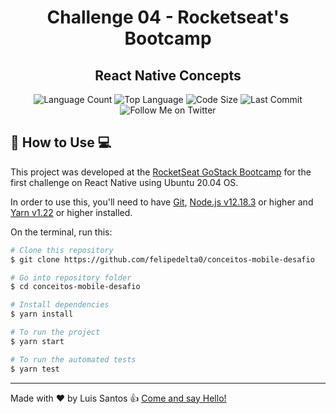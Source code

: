 <h1 align='center'>Challenge 04 - Rocketseat's Bootcamp</h1>
<h2 align='center'>React Native Concepts</h2>

<p align='center'>
  <img alt='Language Count' src='https://img.shields.io/github/languages/count/felipedelta0/conceitos-mobile-desafio' />

  <img alt='Top Language' src='https://img.shields.io/github/languages/top/felipedelta0/conceitos-mobile-desafio' />

  <img alt='Code Size' src='https://img.shields.io/github/languages/code-size/felipedelta0/conceitos-mobile-desafio' />

  <img alt='Last Commit' src='https://img.shields.io/github/last-commit/felipedelta0/conceitos-mobile-desafio' />

  <img alt='Follow Me on Twitter' src='https://img.shields.io/twitter/follow/CitnesHe4rt?style=social' />
</p>

## 🚀 How to Use 💻

This project was developed at the [RocketSeat GoStack Bootcamp](https://rocketseat.com.br/bootcamp) for the first challenge on React Native using Ubuntu 20.04 OS.

In order to use this, you'll need to have [Git](https://git-scm.com/), [Node.js v12.18.3](https://nodejs.org/) or higher and [Yarn v1.22](https://classic.yarnpkg.com/) or higher installed.

On the terminal, run this:

```bash
# Clone this repository
$ git clone https://github.com/felipedelta0/conceitos-mobile-desafio

# Go into repository folder
$ cd conceitos-mobile-desafio

# Install dependencies
$ yarn install

# To run the project
$ yarn start

# To run the automated tests
$ yarn test
```

---
Made with ♥ by Luis Santos 👍 [Come and say Hello!](https://www.linkedin.com/in/luisfelipeasantos)